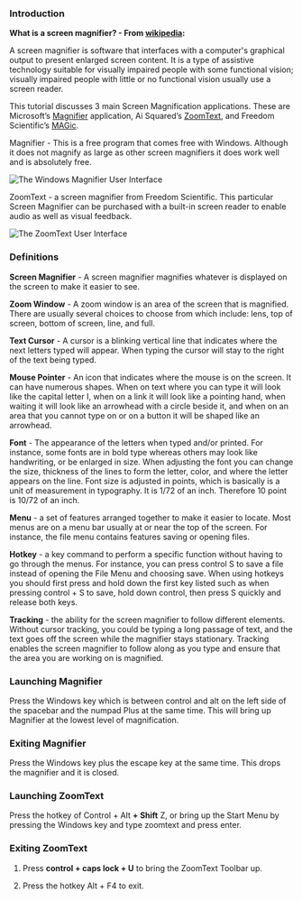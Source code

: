 ### Introduction

**What is a screen magnifier? - From [wikipedia](https://en.wikipedia.org/wiki/Screen_magnifier):**

A screen magnifier is software that interfaces with a computer's graphical output to present enlarged screen content. It is a type of assistive technology suitable for visually impaired people with some functional vision; visually impaired people with little or no functional vision usually use a screen reader.

This tutorial discusses 3 main Screen Magnification applications. These are Microsoft’s [Magnifier](https://en.wikipedia.org/wiki/Magnifier_(Windows)) application, Ai Squared’s [ZoomText](http://www.zoomtext.com/products/zoomtext-magnifierreader/), and Freedom Scientific’s [MAGic](http://www.freedomscientific.com/Products/LowVision/MAGic).

Magnifier - This is a free program that comes free with Windows. Although it does not magnify as large as other screen magnifiers it does work well and is absolutely free.

![The Windows Magnifier User Interface](https://docs.microsoft.com/en-us/windows-insider/at-home/images/18932-4.png "Windows Magnifier User Interface")

ZoomText - a screen magnifier from Freedom Scientific. This particular Screen Magnifier can be purchased with a built-in screen reader to enable audio as well as visual feedback.

![The ZoomText User Interface](https://support.freedomscientific.com/Content/images/training/ztUI.png "ZoomText User Interface")

### Definitions

**Screen Magnifier** - A screen magnifier magnifies whatever is displayed on the screen to make it easier to see.

**Zoom Window** - A zoom window is an area of the screen that is magnified. There are usually several choices to choose from which include: lens, top of screen, bottom of screen, line, and full.

**Text Cursor** - A cursor is a blinking vertical line that indicates where the next letters typed will appear. When typing the cursor will stay to the right of the text being typed.

**Mouse Pointer** - An icon that indicates where the mouse is on the screen. It can have numerous shapes. When on text where you can type it will look like the capital letter I, when on a link it will look like a pointing hand, when waiting it will look like an arrowhead with a circle beside it, and when on an area that you cannot type on or on a button it will be shaped like an arrowhead.

**Font** - The appearance of the letters when typed and/or printed. For instance, some fonts are in bold type whereas others may look like handwriting, or be enlarged in size. When adjusting the font you can change the size, thickness of the lines to form the letter, color, and where the letter appears on the line. Font size is adjusted in points, which is basically is a unit of measurement in typography. It is 1/72 of an inch. Therefore 10 point is 10/72 of an inch.

**Menu** - a set of features arranged together to make it easier to locate. Most menus are on a menu bar usually at or near the top of the screen. For instance, the file menu contains features saving or opening files.

**Hotkey** - a key command to perform a specific function without having to go through the menus. For instance, you can press control S to save a file instead of opening the File Menu and choosing save. When using hotkeys you should first press and hold down the first key listed such as when pressing control + S to save, hold down control, then press S quickly and release both keys.

**Tracking** - the ability for the screen magnifier to follow different elements. Without cursor tracking, you could be typing a long passage of text, and the text goes off the screen while the magnifier stays stationary. Tracking enables the screen magnifier to follow along as you type and ensure that the area you are working on is magnified.

### Launching Magnifier

Press the Windows key which is between control and alt on the left side of the spacebar and the numpad Plus at the same time. This will bring up Magnifier at the lowest level of magnification.

### Exiting Magnifier

Press the Windows key plus the escape key at the same time. This drops the magnifier and it is closed.

### Launching ZoomText

Press the hotkey of Control + Alt **+ Shift** Z, or bring up the Start Menu by pressing the Windows key and type zoomtext and press enter.

### Exiting ZoomText

1.  Press **control + caps lock + U** to bring the ZoomText Toolbar up.

2.  Press the hotkey Alt + F4 to exit.
